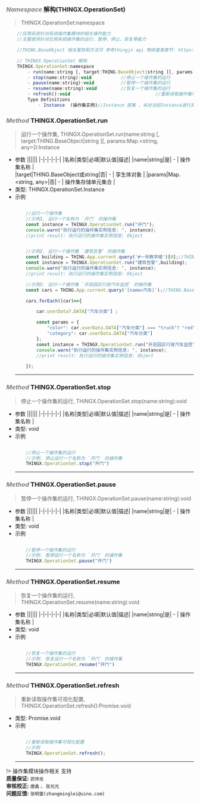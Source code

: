 <!-- @import "[TOC]" {cmd="toc" depthFrom=1 depthTo=6 orderedList=false} -->

### *<a><font color="grey">Namespace</font></a>* 解构(THINGX.OperationSet)
> THINGX.OperationSet:namespace
```javascript
    //应用系统针对系统操作集模块的相关操作能力
    //主要提供针对应用系统操作集的运行、暂停、停止、恢复等能力

    //THING.BaseObject 相关属性和方法可 参考thingjs api 物体基类章节: https://docs.thingjs.com/cn/apidocs/THING.BaseObject.html)

    // THINGX.OperationSet 解构
    THINGX.OperationSet:namespace
        - run(name:string [, target:THING.BaseObject|string ][, params:Map.<string, any>]):Instance    //运行一个操作集
        - stop(name:string):void           //停止一个操作集的运行
        - pause(name:string):void          //暂停一个操作集的运行
        - resume(name:string):void         //恢复一个操作集的运行
        - refresh():void                                //重新读取操作集可视化配置
        Type Definitions
            - Instance  (操作集实例)//Instance 提案 ，未对当前Instance进行具体设计,不推荐直接使用              

```



### *<a><font color="grey">Method</font></a>* THINGX.OperationSet.run
> 运行一个操作集, THINGX.OperationSet.run(name:string [, target:THING.BaseObject|string ][, params:Map.<string, any>]):Instance
* 参数
  ||||||
  |-|-|-|-|-|
  |名称|类型|必填|默认值|描述|
  |name|string|是| - | 操作集名称 |     
  |target|THING.BaseObject或string|否| - | 孪生体对象 | 
  |params|Map.<string, any>|否| - | 操作集存储单元集合 |   
* 类型: THINGX.OperationSet.Instance
* 示例
    ```javascript

        //运行一个操作集 
        //示例1. 运行一个名称为 `开门` 的操作集
        const instance = THINGX.OperationSet.run("开门");
        console.warn("执行运行的操作集实例信息: ", instance);
        //print result: 执行运行的操作集实例信息: Object


        //示例2. 运行一个操作集 `建筑告警` 的操作集
        const building = THING.App.current.query('#一号教学楼')[0];//THING.BaseObject
        const instance = THINGX.OperationSet.run("建筑告警",building);
        console.warn("执行运行的操作集实例信息: ", instance);
        //print result: 执行运行的操作集实例信息: Object

        //示例3. 运行一个操作集 `开启园区行驶汽车监控` 的操作集
        const cars = THING.App.current.query('[name=汽车]');//THING.BaseObject

        cars.forEach((car)=>{

            car.userData?.DATA["汽车分类"] ;

            const params = {
                "color": car.userData.DATA["汽车分类"] === "truck"? "red": "grey",
                "category": car.userData.DATA["汽车分类"]
            };
            const instance = THINGX.OperationSet.run("开启园区行驶汽车监控",car,params);
            console.warn("执行运行的操作集实例信息: ", instance);
            //print result: 执行运行的操作集实例信息: Object

        });
 
    ```
    ***


### *<a><font color="grey">Method</font></a>* THINGX.OperationSet.stop
> 停止一个操作集的运行, THINGX.OperationSet.stop(name:string):void 
* 参数
  ||||||
  |-|-|-|-|-|
  |名称|类型|必填|默认值|描述|
  |name|string|是| - | 操作集名称 |      
* 类型: void
* 示例
    ```javascript

        //停止一个操作集的运行 
        //示例. 停止运行一个名称为 `开门` 的操作集
        THINGX.OperationSet.stop("开门")

    ```
    ***


### *<a><font color="grey">Method</font></a>* THINGX.OperationSet.pause
> 暂停一个操作集的运行, THINGX.OperationSet.pause(name:string):void 
* 参数
  ||||||
  |-|-|-|-|-|
  |名称|类型|必填|默认值|描述|
  |name|string|是| - | 操作集名称 |      
* 类型: void
* 示例
    ```javascript

        //暂停一个操作集的运行
        //示例. 暂停运行一个名称为 `开门` 的操作集
        THINGX.OperationSet.pause("开门")
    ```
    ***
### *<a><font color="grey">Method</font></a>* THINGX.OperationSet.resume
> 恢复一个操作集的运行, THINGX.OperationSet.resume(name:string):void 
* 参数
  ||||||
  |-|-|-|-|-|
  |名称|类型|必填|默认值|描述|
  |name|string|是| - | 操作集名称 |      
* 类型: void
* 示例
    ```javascript

        //恢复一个操作集的运行
        //示例. 恢复运行一个名称为 `开门` 的操作集
        THINGX.OperationSet.resume("开门")
    ```
    ***


### *<a><font color="grey">Method</font></a>* THINGX.OperationSet.refresh
> 重新读取操作集可视化配置, THINGX.OperationSet.refresh():Promise.void
 
* 类型: Promise.void
* 示例
    ```javascript

        //重新读取操作集可视化配置
        //示例
        THINGX.OperationSet.refresh();
    ```
    ***

!> 操作集模块操作相关 支持   
**质量保证:** `武帅龙`    
**审核校正:** `唐鑫` 、`张光光`  
**问题反馈:** `张明雷(zhangminglei@uino.com)`  